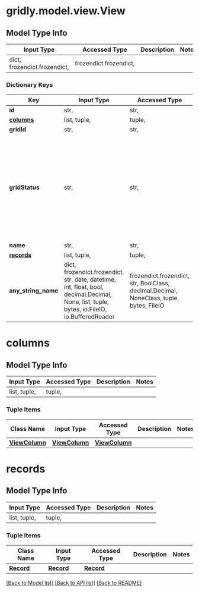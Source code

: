 # gridly.model.view.View

## Model Type Info
Input Type | Accessed Type | Description | Notes
------------ | ------------- | ------------- | -------------
dict, frozendict.frozendict,  | frozendict.frozendict,  |  | 

### Dictionary Keys
Key | Input Type | Accessed Type | Description | Notes
------------ | ------------- | ------------- | ------------- | -------------
**id** | str,  | str,  |  | [optional] 
**[columns](#columns)** | list, tuple,  | tuple,  |  | [optional] 
**gridId** | str,  | str,  |  | [optional] 
**gridStatus** | str,  | str,  |  | [optional] must be one of ["deleted", "active", "inactive", "restoring", "backingUp", "uploading", "importing", "branching", "merging", "duplicating", "clearingRecords", "copying", "updatingWorkflow", ] 
**name** | str,  | str,  |  | [optional] 
**[records](#records)** | list, tuple,  | tuple,  |  | [optional] 
**any_string_name** | dict, frozendict.frozendict, str, date, datetime, int, float, bool, decimal.Decimal, None, list, tuple, bytes, io.FileIO, io.BufferedReader | frozendict.frozendict, str, BoolClass, decimal.Decimal, NoneClass, tuple, bytes, FileIO | any string name can be used but the value must be the correct type | [optional]

# columns

## Model Type Info
Input Type | Accessed Type | Description | Notes
------------ | ------------- | ------------- | -------------
list, tuple,  | tuple,  |  | 

### Tuple Items
Class Name | Input Type | Accessed Type | Description | Notes
------------- | ------------- | ------------- | ------------- | -------------
[**ViewColumn**](ViewColumn.md) | [**ViewColumn**](ViewColumn.md) | [**ViewColumn**](ViewColumn.md) |  | 

# records

## Model Type Info
Input Type | Accessed Type | Description | Notes
------------ | ------------- | ------------- | -------------
list, tuple,  | tuple,  |  | 

### Tuple Items
Class Name | Input Type | Accessed Type | Description | Notes
------------- | ------------- | ------------- | ------------- | -------------
[**Record**](Record.md) | [**Record**](Record.md) | [**Record**](Record.md) |  | 

[[Back to Model list]](../../README.md#documentation-for-models) [[Back to API list]](../../README.md#documentation-for-api-endpoints) [[Back to README]](../../README.md)

